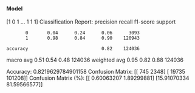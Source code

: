 #### Model
[1 0 1 ... 1 1 1]
Classification Report:
              precision    recall  f1-score   support

           0       0.04      0.24      0.06      3093
           1       0.98      0.84      0.90    120943

    accuracy                           0.82    124036
   macro avg       0.51      0.54      0.48    124036
weighted avg       0.95      0.82      0.88    124036

Accuracy: 0.8219629784901158
Confusion Matrix:
[[   745   2348]
 [ 19735 101208]]
Confusion Matrix (%):
[[ 0.60063207  1.89299881]
 [15.91070334 81.59566577]]
